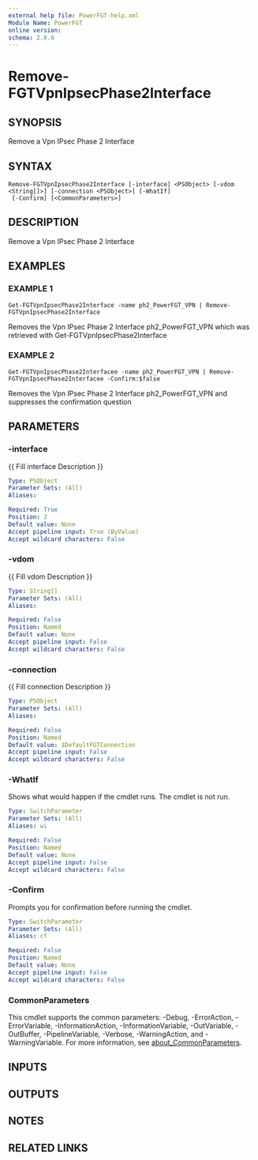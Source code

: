 ```yaml
---
external help file: PowerFGT-help.xml
Module Name: PowerFGT
online version:
schema: 2.0.0
---
```


# Remove-FGTVpnIpsecPhase2Interface

## SYNOPSIS
Remove a Vpn IPsec Phase 2 Interface

## SYNTAX

```
Remove-FGTVpnIpsecPhase2Interface [-interface] <PSObject> [-vdom <String[]>] [-connection <PSObject>] [-WhatIf]
 [-Confirm] [<CommonParameters>]
```

## DESCRIPTION
Remove a Vpn IPsec Phase 2 Interface

## EXAMPLES

### EXAMPLE 1
```
Get-FGTVpnIpsecPhase2Interface -name ph2_PowerFGT_VPN | Remove-FGTVpnIpsecPhase2Interface
```

Removes the Vpn IPsec Phase 2 Interface ph2_PowerFGT_VPN which was retrieved with Get-FGTVpnIpsecPhase2Interface

### EXAMPLE 2
```
Get-FGTVpnIpsecPhase2Interfacee -name ph2_PowerFGT_VPN | Remove-FGTVpnIpsecPhase2Interfacee -Confirm:$false
```

Removes the Vpn IPsec Phase 2 Interface ph2_PowerFGT_VPN and suppresses the confirmation question

## PARAMETERS

### -interface
{{ Fill interface Description }}

```yaml
Type: PSObject
Parameter Sets: (All)
Aliases:

Required: True
Position: 2
Default value: None
Accept pipeline input: True (ByValue)
Accept wildcard characters: False
```

### -vdom
{{ Fill vdom Description }}

```yaml
Type: String[]
Parameter Sets: (All)
Aliases:

Required: False
Position: Named
Default value: None
Accept pipeline input: False
Accept wildcard characters: False
```

### -connection
{{ Fill connection Description }}

```yaml
Type: PSObject
Parameter Sets: (All)
Aliases:

Required: False
Position: Named
Default value: $DefaultFGTConnection
Accept pipeline input: False
Accept wildcard characters: False
```

### -WhatIf
Shows what would happen if the cmdlet runs.
The cmdlet is not run.

```yaml
Type: SwitchParameter
Parameter Sets: (All)
Aliases: wi

Required: False
Position: Named
Default value: None
Accept pipeline input: False
Accept wildcard characters: False
```

### -Confirm
Prompts you for confirmation before running the cmdlet.

```yaml
Type: SwitchParameter
Parameter Sets: (All)
Aliases: cf

Required: False
Position: Named
Default value: None
Accept pipeline input: False
Accept wildcard characters: False
```

### CommonParameters
This cmdlet supports the common parameters: -Debug, -ErrorAction, -ErrorVariable, -InformationAction, -InformationVariable, -OutVariable, -OutBuffer, -PipelineVariable, -Verbose, -WarningAction, and -WarningVariable. For more information, see [about_CommonParameters](http://go.microsoft.com/fwlink/?LinkID=113216).

## INPUTS

## OUTPUTS

## NOTES

## RELATED LINKS
